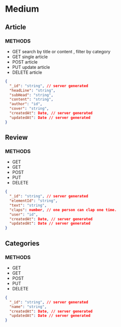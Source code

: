 # Medium

## Article

### METHODS

- GET search by title or content , filter by category
- GET single article
- POST article
- PUT update article
- DELETE article

```json
{
  "_id": "string", // server generated
  "headLine": "string",
  "subHead": "string",
  "content": "string",
  "author": "id",
  "cover": "string",
  "createdAt": Date, // server generated
  "updatedAt": Date // server generated
}
```

## Review

### METHODS

- GET
- GET
- POST
- PUT
- DELETE

```json
{
  "_id": "string", // server generated
  "elementId": "string",
  "text": "string",
  "claps": number, // one person can clap one time.
  "user": "id",
  "createdAt": Date, // server generated
  "updatedAt": Date // server generated
}
```

## Categories

### METHODS

- GET
- GET
- POST
- PUT
- DELETE

```json
{
  "_id": "string", // server generated
  "name": "string",
  "createdAt": Date, // server generated
  "updatedAt": Date // server generated
}
```
